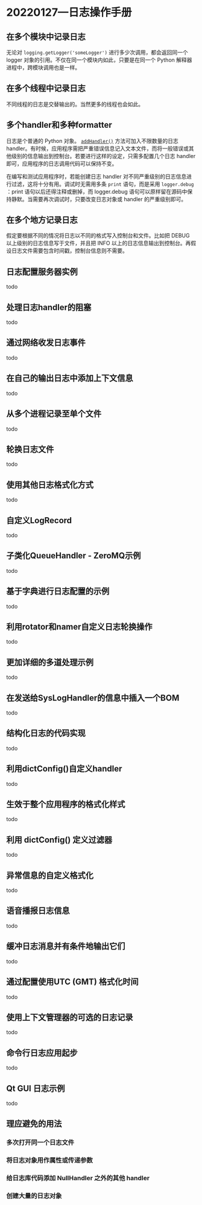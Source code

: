 # 20220127—日志操作手册

## 在多个模块中记录日志

无论对 `logging.getLogger('someLogger')` 进行多少次调用，都会返回同一个 logger 对象的引用。不仅在同一个模块内如此，只要是在同一个 Python 解释器进程中，跨模块调用也是一样。

## 在多个线程中记录日志

不同线程的日志是交替输出的。当然更多的线程也会如此。

## 多个handler和多种formatter

日志是个普通的 Python 对象。 [`addHandler()`](https://docs.python.org/zh-cn/3/library/logging.html#logging.Logger.addHandler) 方法可加入不限数量的日志 handler。有时候，应用程序需把严重错误信息记入文本文件，而将一般错误或其他级别的信息输出到控制台。若要进行这样的设定，只需多配置几个日志 handler 即可，应用程序的日志调用代码可以保持不变。

在编写和测试应用程序时，若能创建日志 handler 对不同严重级别的日志信息进行过滤，这将十分有用。调试时无需用多条 `print` 语句，而是采用 `logger.debug` ：print 语句以后还得注释或删掉，而 logger.debug 语句可以原样留在源码中保持静默。当需要再次调试时，只要改变日志对象或 handler 的严重级别即可。

## 在多个地方记录日志

假定要根据不同的情况将日志以不同的格式写入控制台和文件。比如把 DEBUG 以上级别的日志信息写于文件，并且把 INFO 以上的日志信息输出到控制台。再假设日志文件需要包含时间戳，控制台信息则不需要。

## 日志配置服务器实例

todo

## 处理日志handler的阻塞

todo

## 通过网络收发日志事件

todo

## 在自己的输出日志中添加上下文信息

todo

## 从多个进程记录至单个文件

todo

## 轮换日志文件

todo

## 使用其他日志格式化方式

todo

## 自定义LogRecord

todo

## 子类化QueueHandler - ZeroMQ示例

todo

## 基于字典进行日志配置的示例

todo

## 利用rotator和namer自定义日志轮换操作

todo

## 更加详细的多道处理示例

todo

## 在发送给SysLogHandler的信息中插入一个BOM

todo

## 结构化日志的代码实现

todo

## 利用dictConfig()自定义handler

todo

## 生效于整个应用程序的格式化样式

todo

## 利用 dictConfig() 定义过滤器

todo

## 异常信息的自定义格式化

todo

## 语音播报日志信息

todo

## 缓冲日志消息并有条件地输出它们

todo

## 通过配置使用UTC (GMT) 格式化时间

todo

## 使用上下文管理器的可选的日志记录

todo

## 命令行日志应用起步

todo

## Qt GUI 日志示例

todo

## 理应避免的用法

### 多次打开同一个日志文件



### 将日志对象用作属性或传递参数

### 给日志库代码添加 NullHandler 之外的其他 handler

### 创建大量的日志对象